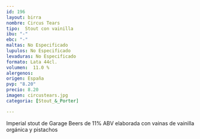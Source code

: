 ```yaml
---
id: 196
layout: birra
nombre: Circus Tears
tipo:  Stout con vainilla
ibu: "-"
ebc: "-"
maltas: No Especificado
lupulos: No Especificado
levaduras: No Especificado
formato: Lata 44cl.
volumen:  11.0 %
alergenos: 
origen: España
pvp: "8.20"
precio: 8.20
imagen: circustears.jpg
categoria: [Stout_&_Porter]

---
```

Imperial stout de Garage Beers de 11% ABV elaborada con vainas de vainilla orgánica y pistachos